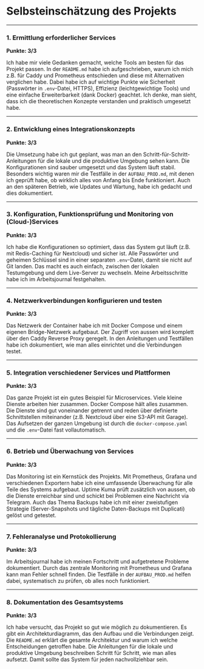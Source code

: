 # Selbsteinschätzung des Projekts

---

### 1. Ermittlung erforderlicher Services

**Punkte: 3/3**

Ich habe mir viele Gedanken gemacht, welche Tools am besten für das Projekt passen. In der `README.md` habe ich aufgeschrieben, warum ich mich z.B. für Caddy und Prometheus entschieden und diese mit Alternativen verglichen habe. Dabei habe ich auf wichtige Punkte wie Sicherheit (Passwörter in `.env`-Datei, HTTPS), Effizienz (leichtgewichtige Tools) und eine einfache Erweiterbarkeit (dank Docker) geachtet. Ich denke, man sieht, dass ich die theoretischen Konzepte verstanden und praktisch umgesetzt habe.

---

### 2. Entwicklung eines Integrationskonzepts

**Punkte: 3/3**

Die Umsetzung habe ich gut geplant, was man an den Schritt-für-Schritt-Anleitungen für die lokale und die produktive Umgebung sehen kann. Die Konfigurationen sind sauber umgesetzt und das System läuft stabil. Besonders wichtig waren mir die Testfälle in der `AUFBAU_PROD.md`, mit denen ich geprüft habe, ob wirklich alles von Anfang bis Ende funktioniert. Auch an den späteren Betrieb, wie Updates und Wartung, habe ich gedacht und dies dokumentiert.

---

### 3. Konfiguration, Funktionsprüfung und Monitoring von (Cloud-)Services

**Punkte: 3/3**

Ich habe die Konfigurationen so optimiert, dass das System gut läuft (z.B. mit Redis-Caching für Nextcloud) und sicher ist. Alle Passwörter und geheimen Schlüssel sind in einer separaten `.env`-Datei, damit sie nicht auf Git landen. Das macht es auch einfach, zwischen der lokalen Testumgebung und dem Live-Server zu wechseln. Meine Arbeitsschritte habe ich im Arbeitsjournal festgehalten.

---

### 4. Netzwerkverbindungen konfigurieren und testen

**Punkte: 3/3**

Das Netzwerk der Container habe ich mit Docker Compose und einem eigenen Bridge-Netzwerk aufgebaut. Der Zugriff von aussen wird komplett über den Caddy Reverse Proxy geregelt. In den Anleitungen und Testfällen habe ich dokumentiert, wie man alles einrichtet und die Verbindungen testet.

---

### 5. Integration verschiedener Services und Plattformen

**Punkte: 3/3**

Das ganze Projekt ist ein gutes Beispiel für Microservices. Viele kleine Dienste arbeiten hier zusammen. Docker Compose hält alles zusammen. Die Dienste sind gut voneinander getrennt und reden über definierte Schnittstellen miteinander (z.B. Nextcloud über eine S3-API mit Garage). Das Aufsetzen der ganzen Umgebung ist durch die `docker-compose.yaml` und die `.env`-Datei fast vollautomatisch.

---

### 6. Betrieb und Überwachung von Services

**Punkte: 3/3**

Das Monitoring ist ein Kernstück des Projekts. Mit Prometheus, Grafana und verschiedenen Exportern habe ich eine umfassende Überwachung für alle Teile des Systems aufgebaut. Uptime Kuma prüft zusätzlich von aussen, ob die Dienste erreichbar sind und schickt bei Problemen eine Nachricht via Telegram. Auch das Thema Backups habe ich mit einer zweistufigen Strategie (Server-Snapshots und tägliche Daten-Backups mit Duplicati) gelöst und getestet.

---

### 7. Fehleranalyse und Protokollierung

**Punkte: 3/3**

Im Arbeitsjournal habe ich meinen Fortschritt und aufgetretene Probleme dokumentiert. Durch das zentrale Monitoring mit Prometheus und Grafana kann man Fehler schnell finden. Die Testfälle in der `AUFBAU_PROD.md` helfen dabei, systematisch zu prüfen, ob alles noch funktioniert.

---

### 8. Dokumentation des Gesamtsystems

**Punkte: 3/3**

Ich habe versucht, das Projekt so gut wie möglich zu dokumentieren. Es gibt ein Architekturdiagramm, das den Aufbau und die Verbindungen zeigt. Die `README.md` erklärt die gesamte Architektur und warum ich welche Entscheidungen getroffen habe. Die Anleitungen für die lokale und produktive Umgebung beschreiben Schritt für Schritt, wie man alles aufsetzt. Damit sollte das System für jeden nachvollziehbar sein.